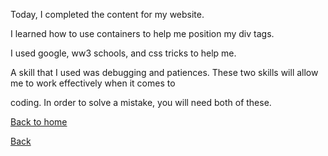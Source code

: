 Today, I completed the content for my website.   

I learned how to use containers to help me position my div tags.   

I used google, ww3 schools, and css tricks to help me.   

A skill that I used was debugging and patiences. These two skills will allow me to work effectively when it comes to   

coding. In order to solve a mistake, you will need both of these.    

[Back to home](README.md)

[Back](README.md)